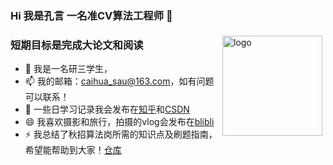 ### Hi 我是孔言 一名准CV算法工程师 👋
<img src="https://github-readme-stats.vercel.app/api?username=kongyan66&show_icons=true" alt="logo" height="160" align="right" style="margin: 5px; margin-bottom: 20px;" />
 
### 短期目标是完成大论文和阅读
- 🔭 我是一名研三学生，
- 📫 我的邮箱：caihua_sau@163.com，如有问题可以联系！
- 🤔 一些日学习记录我会发布在[知乎](https://www.zhihu.com/people/kong-yan-95-61)和[CSDN](https://blog.csdn.net/qq_41719643)
- 😄 我喜欢摄影和旅行，拍摄的vlog会发布在[blibli](https://space.bilibili.com/381558745?spm_id_from=333.1007.0.0)
- ⚡ 我总结了秋招算法岗所需的知识点及刷题指南，希望能帮助到大家！[仓库](https://github.com/kongyan66/leetcode-daily)


